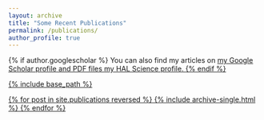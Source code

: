 ```yaml
---
layout: archive
title: "Some Recent Publications"
permalink: /publications/
author_profile: true
---
```


{% if author.googlescholar %}
  You can also find my articles on <u><a href="{{author.googlescholar}}">my Google Scholar profile</a> and PDF files
  <u><a href="[{{author.googlescholar}}](https://cv.hal.science/chafik-samir)">my HAL Science profile</a>.
  </u>
{% endif %}

{% include base_path %}

{% for post in site.publications reversed %}
  {% include archive-single.html %}
{% endfor %}
